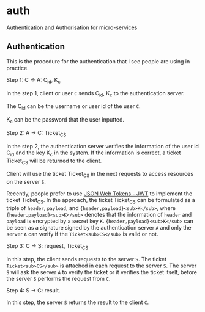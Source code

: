 # auth
Authentication and Authorisation for micro-services

## Authentication

This is the procedure for the authentication that I see people are using in practice.

Step 1: C -> A: C<sub>id</sub>, K<sub>c</sub> 

In the step 1, client or user `C` sends C<sub>id</sub>, K<sub>c</sub> to the authentication server.

The C<sub>id</sub> can be the username or user id of the user `C`.

K<sub>c</sub> can be the password that the user inputted.

Step 2: A -> C: Ticket<sub>CS</sub>

In the step 2, the authentication server verifies the information of the user id C<sub>id</sub> and the key K<sub>c</sub> in the system. If the information is correct, a ticket Ticket<sub>CS</sub> will be returned to the client.

Client will use the ticket Ticket<sub>CS</sub> in the next requests to access resources on the server `S`.

Recently, people prefer to use [JSON Web Tokens - JWT](https://jwt.io) to implement the ticket Ticket<sub>CS</sub>.
In the approach, the ticket Ticket<sub>CS</sub> can be formulated as a triple of `header`, `payload`, and `{header,payload}<sub>K</sub>`, where `{header,payload}<sub>K</sub>` denotes that the information of `header` and `payload` is encrypted by a secret key `K`.
`{header,payload}<sub>K</sub>` can be seen as a signature signed by the authentication server `A` and only the server `A` can verify if the `Ticket<sub>CS</sub>` is valid or not.

Step 3: C -> S: request, Ticket<sub>CS</sub>

In this step, the client sends requests to the server `S`. The ticket `Ticket<sub>CS</sub>` is attached in each request to the server `S`. The server `S` will ask the server `A` to verify the ticket or it verifies the ticket itself, before the server `S` performs the request from `C`.

Step 4: S -> C: result.

In this step, the server `S` returns the result to the client `C`.
